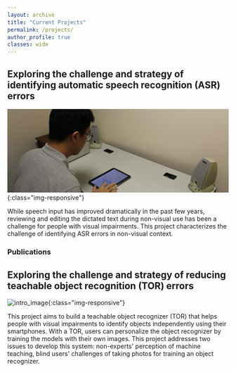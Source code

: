 ```yaml
---
layout: archive
title: "Current Projects"
permalink: /projects/
author_profile: true
classes: wide
---
```


## Exploring the challenge and strategy of identifying automatic speech recognition (ASR) errors

![intro_image](/images/dictation_CHI2017.png){:class="img-responsive"}<br>
<!-- <img src='/images/dictation_CHI2017.png' width=100%> -->

While speech input has improved dramatically in the past few years, reviewing and editing the dictated text during non-visual use has been a challenge for people with visual impairments. This project characterizes the challenge of identifying ASR errors in non-visual context.

### Publications




## Exploring the challenge and strategy of reducing teachable object recognition (TOR) errors

![intro_image](/images/MachineTeachingPerception.png){:class="img-responsive"}<br>
<!-- <img src='/images/MachineTeachingPerception.png' width=100%><br> -->

This project aims to build a teachable object recognizer (TOR) that helps people with visual impairments to identify objects independently using their smartphones. With a TOR, users can personalize the object recognizer by training the models with their own images. This project addresses two issues to develop this system: non-experts' perception of machine teaching, blind users' challenges of taking photos for training an object recognizer.
